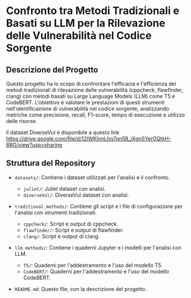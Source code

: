 # Confronto tra Metodi Tradizionali e Basati su LLM per la Rilevazione delle Vulnerabilità nel Codice Sorgente

## Descrizione del Progetto

Questo progetto ha lo scopo di confrontare l'efficacia e l'efficienza dei metodi tradizionali di rilevazione delle vulnerabilità (cppcheck, flawfinder, clang) con metodi basati su Large Language Models (LLM) come T5 e CodeBERT. L'obiettivo è valutare le prestazioni di questi strumenti nell'identificazione di vulnerabilità nel codice sorgente, analizzando metriche come precisione, recall, F1-score, tempo di esecuzione e utilizzo delle risorse.

Il dataset DiverseVul è disponibile a questo link https://drive.google.com/file/d/12IWKhmLhq7qn5B_iXgn5YerOQtkH-6RG/view?usp=sharing
## Struttura del Repository

- `datasets/`: Contiene i dataset utilizzati per l'analisi e il confronto.
  - `juliet/`: Juliet dataset con analisi.
  - `diverseVul/`: DiverseVul dataset con analisi.

- `traditional_methods/`: Contiene gli script e i file di configurazione per l'analisi con strumenti tradizionali.
  - `cppcheck/`: Script e output di cppcheck.
  - `flawfinder/`: Script e output di flawfinder.
  - `clang/`: Script e output di clang.

- `llm_methods/`: Contiene i quaderni Jupyter e i modelli per l'analisi con LLM.
  - `T5/`: Quaderni per l'addestramento e l'uso del modello T5.
  - `CodeBERT/`: Quaderni per l'addestramento e l'uso del modello CodeBERT.

- `README.md`: Questo file, con la descrizione del progetto.
